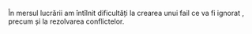 În mersul lucrării am întîlnit dificultăți la crearea  unui fail ce va fi ignorat , precum și la  rezolvarea conflictelor.